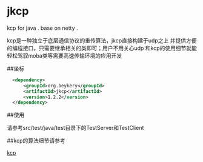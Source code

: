 # jkcp

kcp for java . base on netty .

kcp是一种独立于底层通信协议的重传算法，jkcp直接构建于udp之上
并提供方便的编程接口，只需要继承相关的类即可；用户不用关心udp
和kcp的使用细节就能轻松驾驭moba类等需要高速传输环境的应用开发

##坐标

```xml
  <dependency>
      <groupId>org.beykery</groupId>
      <artifactId>jkcp</artifactId>
      <version>1.2.2</version>
  </dependency>
```

##使用

请参考src/test/java/test目录下的TestServer和TestClient

##kcp的算法细节请参考

[kcp](https://github.com/skywind3000/kcp)
